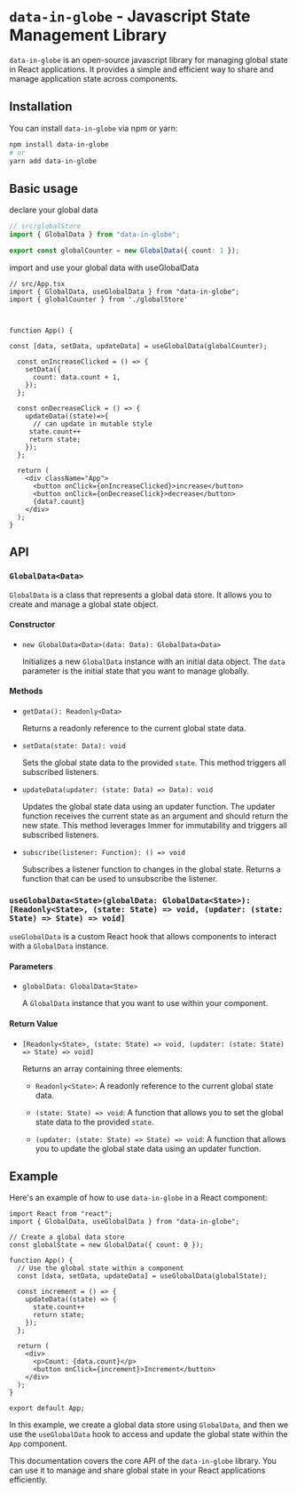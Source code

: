# `data-in-globe` - Javascript State Management Library

`data-in-globe` is an open-source javascript library for managing global state in React applications. It provides a simple and efficient way to share and manage application state across components.

## Installation

You can install `data-in-globe` via npm or yarn:

```bash
npm install data-in-globe
# or
yarn add data-in-globe
```

## Basic usage

declare your global data
```ts
// src/globalStore
import { GlobalData } from "data-in-globe";

export const globalCounter = new GlobalData({ count: 1 });
```
import and use your global data with useGlobalData

```tsx
// src/App.tsx
import { GlobalData, useGlobalData } from "data-in-globe";
import { globalCounter } from './globalStore'



function App() {

const [data, setData, updateData] = useGlobalData(globalCounter);

  const onIncreaseClicked = () => {
    setData({
      count: data.count + 1,
    });
  };

  const onDecreaseClick = () => {
    updateData((state)=>{
      // can update in mutable style
     state.count++
     return state;
    });
  };

  return (
    <div className="App">
      <button onClick={onIncreaseClicked}>increase</button>
      <button onClick={onDecreaseClick}>decrease</button>
      {data?.count}
    </div>
  );
}
```


## API

### `GlobalData<Data>`

`GlobalData` is a class that represents a global data store. It allows you to create and manage a global state object.

#### Constructor

- `new GlobalData<Data>(data: Data): GlobalData<Data>`

   Initializes a new `GlobalData` instance with an initial data object. The `data` parameter is the initial state that you want to manage globally.

#### Methods

- `getData(): Readonly<Data>`

   Returns a readonly reference to the current global state data.

- `setData(state: Data): void`

   Sets the global state data to the provided `state`. This method triggers all subscribed listeners.

- `updateData(updater: (state: Data) => Data): void`

   Updates the global state data using an updater function. The updater function receives the current state as an argument and should return the new state. This method leverages Immer for immutability and triggers all subscribed listeners.

- `subscribe(listener: Function): () => void`

   Subscribes a listener function to changes in the global state. Returns a function that can be used to unsubscribe the listener.

### `useGlobalData<State>(globalData: GlobalData<State>): [Readonly<State>, (state: State) => void, (updater: (state: State) => State) => void]`

`useGlobalData` is a custom React hook that allows components to interact with a `GlobalData` instance.

#### Parameters

- `globalData: GlobalData<State>`

   A `GlobalData` instance that you want to use within your component.

#### Return Value

- `[Readonly<State>, (state: State) => void, (updater: (state: State) => State) => void]`

   Returns an array containing three elements:
   
   - `Readonly<State>`: A readonly reference to the current global state data.
   
   - `(state: State) => void`: A function that allows you to set the global state data to the provided `state`.
   
   - `(updater: (state: State) => State) => void`: A function that allows you to update the global state data using an updater function.

## Example

Here's an example of how to use `data-in-globe` in a React component:

```tsx
import React from "react";
import { GlobalData, useGlobalData } from "data-in-globe";

// Create a global data store
const globalState = new GlobalData({ count: 0 });

function App() {
  // Use the global state within a component
  const [data, setData, updateData] = useGlobalData(globalState);

  const increment = () => {
    updateData((state) => {
      state.count++
      return state;
    });
  };

  return (
    <div>
      <p>Count: {data.count}</p>
      <button onClick={increment}>Increment</button>
    </div>
  );
}

export default App;
```

In this example, we create a global data store using `GlobalData`, and then we use the `useGlobalData` hook to access and update the global state within the `App` component.

This documentation covers the core API of the `data-in-globe` library. You can use it to manage and share global state in your React applications efficiently.
